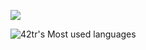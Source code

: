 ![](https://github-readme-stats.vercel.app/api?username=42tr&theme=dark)

![42tr's Most used languages](https://github-readme-stats.vercel.app/api/top-langs?username=42tr&show_icons=true&count_private=true&theme=gotham)

<!--
**42tr/42tr** is a ✨ _special_ ✨ repository because its `README.md` (this file) appears on your GitHub profile.

Here are some ideas to get you started:

- 🔭 I’m currently working on ...
- 🌱 I’m currently learning ...
- 👯 I’m looking to collaborate on ...
- 🤔 I’m looking for help with ...
- 💬 Ask me about ...
- 📫 How to reach me: ...
- 😄 Pronouns: ...
- ⚡ Fun fact: ...
-->

